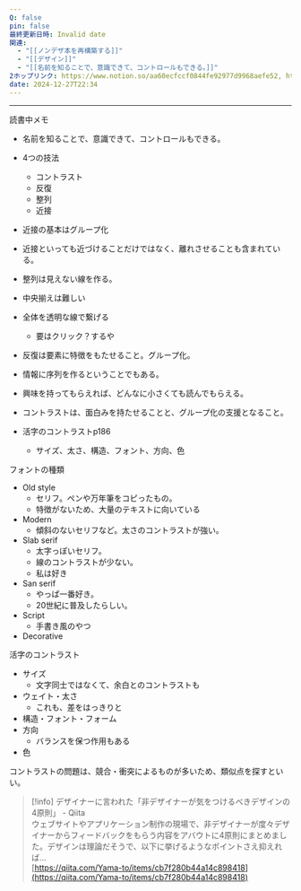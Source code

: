 ```yaml
---
Q: false
pin: false
最終更新日時: Invalid date
関連:
  - "[[ノンデザ本を再構築する]]"
  - "[[デザイン]]"
  - "[[名前を知ることで、意識できて、コントロールもできる。]]"
2ホップリンク: https://www.notion.so/aa60ecfccf0844fe92977d9968aefe52, https://www.notion.so/ac1559f97deb461888a6402d95467c6d,https://www.notion.so/1261121f1cf68030b391ea8ef8cee80b, https://www.notion.so/1271121f1cf68090b3eeee1ced3a5048, https://www.notion.so/1271121f1cf680ad8be8daf40a6eac4d, https://www.notion.so/aa60ecfccf0844fe92977d9968aefe52,https://www.notion.so/aa60ecfccf0844fe92977d9968aefe52
date: 2024-12-27T22:34
---
```

  

  

  

---

読書中メモ

  

  

- 名前を知ることで、意識できて、コントロールもできる。
- 4つの技法
    - コントラスト
    - 反復
    - 整列
    - 近接
- 近接の基本はグループ化
- 近接といっても近づけることだけではなく、離れさせることも含まれている。
- 整列は見えない線を作る。
- 中央揃えは難しい
- 全体を透明な線で繋げる
    - 要はクリック？するや
- 反復は要素に特徴をもたせること。グループ化。
- 情報に序列を作るということでもある。
- 興味を持ってもらえれば、どんなに小さくても読んでもらえる。
- コントラストは、面白みを持たせることと、グループ化の支援となること。

  

- 活字のコントラストp186
    - サイズ、太さ、構造、フォント、方向、色

  

フォントの種類

- Old style
    - セリフ。ペンや万年筆をコピったもの。
    - 特徴がないため、大量のテキストに向いている
- Modern
    - 傾斜のないセリフなど。太さのコントラストが強い。
- Slab serif
    - 太字っぽいセリフ。
    - 線のコントラストが少ない。
    - 私は好き
- San serif
    - やっぱ一番好き。
    - 20世紀に普及したらしい。
- Script
    - 手書き風のやつ
- Decorative

  

活字のコントラスト

- サイズ
    - 文字同士ではなくて、余白とのコントラストも
- ウェイト・太さ
    - これも、差をはっきりと
- 構造・フォント・フォーム
- 方向
    - バランスを保つ作用もある
- 色

  

コントラストの問題は、競合・衝突によるものが多いため、類似点を探すといい。

  

  

> [!info] デザイナーに言われた「非デザイナーが気をつけるべきデザインの4原則」 - Qiita  
> ウェブサイトやアプリケーション制作の現場で、非デザイナーが度々デザイナーからフィードバックをもらう内容をアバウトに4原則にまとめました。デザインは理論だそうで、以下に挙げるようなポイントさえ抑えれば…  
> [https://qiita.com/Yama-to/items/cb7f280b44a14c898418](https://qiita.com/Yama-to/items/cb7f280b44a14c898418)